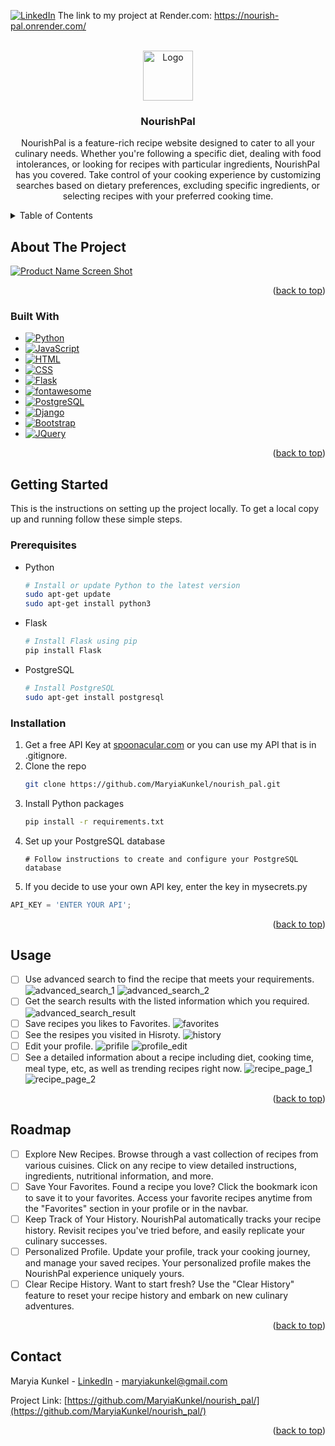 <a name="readme-top"></a>

<!-- PROJECT SHIELDS -->
<!--
*** I'm using markdown "reference style" links for readability.
*** Reference links are enclosed in brackets [ ] instead of parentheses ( ).
*** See the bottom of this document for the declaration of the reference variables
*** for contributors-url, forks-url, etc. This is an optional, concise syntax you may use.
*** https://www.markdownguide.org/basic-syntax/#reference-style-links
-->

[![LinkedIn][linkedin-shield]][linkedin-url]
The link to my project at Render.com: https://nourish-pal.onrender.com/

<!-- PROJECT LOGO -->
<br />
<div align="center">
  <a href="https://github.com/MaryiaKunkel/nourish_pal/">
    <img src="static/logo.jpg" alt="Logo" width="80" height="80">
  </a>

<h3 align="center">NourishPal</h3>

  <p align="center">
    NourishPal is a feature-rich recipe website designed to cater to all your culinary needs. Whether you're following a specific diet, dealing with food intolerances, or looking for recipes with particular ingredients, NourishPal has you covered. Take control of your cooking experience by customizing searches based on dietary preferences, excluding specific ingredients, or selecting recipes with your preferred cooking time. 
    <!-- <br /> -->
    <!-- <a href="https://github.com/github_username/repo_name"><strong>Explore the docs »</strong></a> -->
    <!-- <br />
    <br />
    <a href="https://github.com/github_username/repo_name">View Demo</a>
    ·
    <a href="https://github.com/github_username/repo_name/issues">Report Bug</a>
    ·
    <a href="https://github.com/github_username/repo_name/issues">Request Feature</a> -->
  </p>
</div>

<!-- TABLE OF CONTENTS -->
<details>
  <summary>Table of Contents</summary>
  <ol>
    <li>
      <a href="#about-the-project">About The Project</a>
      <ul>
        <li><a href="#built-with">Built With</a></li>
      </ul>
    </li>
    <li>
      <a href="#getting-started">Getting Started</a>
      <ul>
        <li><a href="#prerequisites">Prerequisites</a></li>
        <li><a href="#installation">Installation</a></li>
      </ul>
    </li>
    <li><a href="#usage">Usage</a></li>
    <li><a href="#roadmap">Roadmap</a></li>
    <li><a href="#contact">Contact</a></li>
  </ol>
</details>

<!-- ABOUT THE PROJECT -->

## About The Project

[![Product Name Screen Shot](https://github.com/MaryiaKunkel/nourish_pal/blob/nourishpal/home_page.png)](https://github.com/MaryiaKunkel/nourish_pal/blob/nourishpal/home_page.png)

<!-- Here's a blank template to get started: To avoid retyping too much info. Do a search and replace with your text editor for the following: `github_username`, `repo_name`, `twitter_handle`, `linkedin_username`, `email_client`, `email`, `project_title`, `project_description` -->

<p align="right">(<a href="#readme-top">back to top</a>)</p>

### Built With

- [![Python][Python Badge]][Python-url]
- [![JavaScript][JavaScript Badge]][JavaScript-url]
- [![HTML][HTML Badge]][HTML-url]
- [![CSS][CSS Badge]][CSS-url]
- [![Flask][Flask Badge]][Flask-url]
- [![fontawesome][fontawesome Badge]][fontawesome-url]
- [![PostgreSQL][PostgreSQL Badge]][PostgreSQL-url]
- [![Django][Django Badge]][Django-url]
- [![Bootstrap][Bootstrap Badge]][Bootstrap-url]
- [![JQuery][JQuery Badge]][JQuery-url]

<p align="right">(<a href="#readme-top">back to top</a>)</p>

<!-- GETTING STARTED -->

## Getting Started

This is the instructions on setting up the project locally.
To get a local copy up and running follow these simple steps.

### Prerequisites

- Python

  ```sh
  # Install or update Python to the latest version
  sudo apt-get update
  sudo apt-get install python3
  ```

- Flask

  ```sh
  # Install Flask using pip
  pip install Flask
  ```

- PostgreSQL
  ```sh
  # Install PostgreSQL
  sudo apt-get install postgresql
  ```

### Installation

1. Get a free API Key at [spoonacular.com](https://spoonacular.com/food-api) or you can use my API that is in .gitignore.
2. Clone the repo
   ```sh
   git clone https://github.com/MaryiaKunkel/nourish_pal.git
   ```
3. Install Python packages
   ```sh
   pip install -r requirements.txt
   ```
4. Set up your PostgreSQL database
   ```
   # Follow instructions to create and configure your PostgreSQL database
   ```
5. If you decide to use your own API key, enter the key in mysecrets.py

```python
API_KEY = 'ENTER YOUR API';
```

<p align="right">(<a href="#readme-top">back to top</a>)</p>

<!-- USAGE EXAMPLES -->

## Usage

- [ ] Use advanced search to find the recipe that meets your requirements. ![advanced_search_1](https://github.com/MaryiaKunkel/nourish_pal/blob/nourishpal/static/advanced_search_1.png) ![advanced_search_2](https://github.com/MaryiaKunkel/nourish_pal/blob/nourishpal/static/advanced_search_2.png)
- [ ] Get the search results with the listed information which you required. ![advanced_search_result](https://github.com/MaryiaKunkel/nourish_pal/blob/nourishpal/static/advanced_search_result.png)
- [ ] Save recipes you likes to Favorites. ![favorites](https://github.com/MaryiaKunkel/nourish_pal/blob/nourishpal/static/favorites.png)
- [ ] See the resipes you visited in Hisroty. ![history](https://github.com/MaryiaKunkel/nourish_pal/blob/nourishpal/static/history.png)
- [ ] Edit your profile. ![prifile](https://github.com/MaryiaKunkel/nourish_pal/blob/nourishpal/static/prifile.png) ![profile_edit](https://github.com/MaryiaKunkel/nourish_pal/blob/nourishpal/static/profile_edit.png)
- [ ] See a detailed information about a recipe including diet, cooking time, meal type, etc, as well as trending recipes right now. ![recipe_page_1](https://github.com/MaryiaKunkel/nourish_pal/blob/nourishpal/static/recipe_page_1.png) ![recipe_page_2](https://github.com/MaryiaKunkel/nourish_pal/blob/nourishpal/static/recipe_page_2.png)

<!-- Use this space to show useful examples of how a project can be used. Additional screenshots, code examples and demos work well in this space. You may also link to more resources. -->

<!-- _For more examples, please refer to the [Documentation](https://example.com)_ -->

<p align="right">(<a href="#readme-top">back to top</a>)</p>

<!-- ROADMAP -->

## Roadmap

- [ ] Explore New Recipes. Browse through a vast collection of recipes from various cuisines. Click on any recipe to view detailed instructions, ingredients, nutritional information, and more.
- [ ] Save Your Favorites. Found a recipe you love? Click the bookmark icon to save it to your favorites. Access your favorite recipes anytime from the "Favorites" section in your profile or in the navbar.
- [ ] Keep Track of Your History. NourishPal automatically tracks your recipe history. Revisit recipes you've tried before, and easily replicate your culinary successes.
- [ ] Personalized Profile. Update your profile, track your cooking journey, and manage your saved recipes. Your personalized profile makes the NourishPal experience uniquely yours.
- [ ] Clear Recipe History. Want to start fresh? Use the "Clear History" feature to reset your recipe history and embark on new culinary adventures.

<!-- See the [open issues](https://github.com/github_username/repo_name/issues) for a full list of proposed features (and known issues). -->

<p align="right">(<a href="#readme-top">back to top</a>)</p>

<!-- CONTRIBUTING -->

<!-- ## Contributing

Contributions are what make the open source community such an amazing place to learn, inspire, and create. Any contributions you make are **greatly appreciated**.

If you have a suggestion that would make this better, please fork the repo and create a pull request. You can also simply open an issue with the tag "enhancement".
Don't forget to give the project a star! Thanks again!

1. Fork the Project
2. Create your Feature Branch (`git checkout -b feature/AmazingFeature`)
3. Commit your Changes (`git commit -m 'Add some AmazingFeature'`)
4. Push to the Branch (`git push origin feature/AmazingFeature`)
5. Open a Pull Request -->

<!-- <p align="right">(<a href="#readme-top">back to top</a>)</p> -->

<!-- LICENSE -->

<!-- ## License

Distributed under the MIT License. See `LICENSE.txt` for more information.

<p align="right">(<a href="#readme-top">back to top</a>)</p> -->

<!-- CONTACT -->

## Contact

Maryia Kunkel - [LinkedIn][linkedin-url] - maryiakunkel@gmail.com

Project Link: [https://github.com/MaryiaKunkel/nourish_pal/](https://github.com/MaryiaKunkel/nourish_pal/)

<p align="right">(<a href="#readme-top">back to top</a>)</p>

<!-- ACKNOWLEDGMENTS -->

<!-- ## Acknowledgments

- []()
- []()
- []()

<p align="right">(<a href="#readme-top">back to top</a>)</p> -->

<!-- MARKDOWN LINKS & IMAGES -->

[linkedin-shield]: https://img.shields.io/badge/-LinkedIn-black.svg?style=for-the-badge&logo=linkedin&colorB=555
[linkedin-url]: https://www.linkedin.com/in/maryia-kunkel/
[product-screenshot]: static/logo.jpg
[Bootstrap-url]: https://getbootstrap.com
[Bootstrap Badge]: https://img.shields.io/badge/Bootstrap-563D7C?style=for-the-badge&logo=bootstrap&logoColor=white
[JQuery-url]: https://jquery.com
[JQuery Badge]: https://img.shields.io/badge/jQuery-0769AD?style=for-the-badge&logo=jquery&logoColor=white
[Python-url]: https://www.python.org/
[Python Badge]: https://img.shields.io/badge/Python-3776AB?style=for-the-badge&logo=python&logoColor=white
[JavaScript-url]: https://developer.mozilla.org/en-US/docs/Web/JavaScript
[JavaScript Badge]: https://img.shields.io/badge/JavaScript-F7DF1E?style=for-the-badge&logo=javascript&logoColor=black
[HTML-url]: https://developer.mozilla.org/en-US/docs/Web/HTML
[HTML Badge]: https://img.shields.io/badge/HTML5-E34F26?style=for-the-badge&logo=html5&logoColor=white
[CSS-url]: https://developer.mozilla.org/en-US/docs/Web/CSS
[CSS Badge]: https://img.shields.io/badge/CSS3-1572B6?style=for-the-badge&logo=css3&logoColor=white
[Flask-url]: https://flask.palletsprojects.com/
[Flask Badge]: https://img.shields.io/badge/Flask-000000?style=for-the-badge&logo=flask&logoColor=white
[fontawesome-url]: https://fontawesome.com/
[FontAwesome Badge]: https://img.shields.io/badge/FontAwesome-339AF0?style=for-the-badge&logo=font-awesome&logoColor=white
[PostgreSQL-url]: https://www.postgresql.org/
[PostgreSQL Badge]: https://img.shields.io/badge/PostgreSQL-4169E1?style=for-the-badge&logo=postgresql&logoColor=white
[Django-url]: https://www.djangoproject.com/
[Django Badge]: https://img.shields.io/badge/Django-092E20?style=for-the-badge&logo=django&logoColor=white
[product-screenshot]: https://github.com/MaryiaKunkel/nourish_pal/blob/nourishpal/home_page.png
[advanced_search_1]: https://github.com/MaryiaKunkel/nourish_pal/blob/nourishpal/static/advanced_search_1.png
[advanced_search_2]: https://github.com/MaryiaKunkel/nourish_pal/blob/nourishpal/static/advanced_search_2.png
[advanced_search_result]: https://github.com/MaryiaKunkel/nourish_pal/blob/nourishpal/static/advanced_search_result.png
[favorites]: https://github.com/MaryiaKunkel/nourish_pal/blob/nourishpal/static/favorites.png
[history]: https://github.com/MaryiaKunkel/nourish_pal/blob/nourishpal/static/history.png
[prifile]: https://github.com/MaryiaKunkel/nourish_pal/blob/nourishpal/static/prifile.png
[profile_edit]: https://github.com/MaryiaKunkel/nourish_pal/blob/nourishpal/static/profile_edit.png
[recipe_page_1]: https://github.com/MaryiaKunkel/nourish_pal/blob/nourishpal/static/recipe_page_1.png
[recipe_page_2]: https://github.com/MaryiaKunkel/nourish_pal/blob/nourishpal/static/recipe_page_2.png
